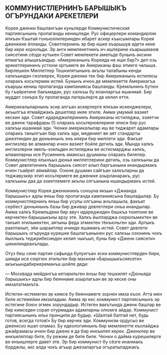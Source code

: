 ## КОММУНИСТЛЕРНИНЪ БАРЫШЫКЪ ОГЪРУНДАКИ АРЕКЕТЛЕРИ

Корея дженки башлангъан куньлерде Коммунистическая партиясынынъ пропаганды кенишледи.
Рус офицерлери командирлик япкъан Къытай гонъюллилеринден ибарет аскер къысымлары Корея дженкине ёлланды.
Советлернинъ эр бир ишке къарышув адети кене бир кере корюльди.
Эр анги мемлекетнинъ ич ишлерине къарышмаюв сиясетини сёзде кутькен Совет мемлекети амельде бунынъ аксини япмагъа алышкъандыр.
«Американынъ Кореяда не иши бар?» деп озь арекетлерининъ устюни ортьмеге ве Американы фаш этмеге чалыша.
Бирлешкен Миллетлер Тешкилятынынъ акълы талабыны кенди халкъындан гизлеерек, Корея дженки тек бир Американынъ истилясы оларакъ косьтермек истей.
Бунынъ ичюн де мемлекетте Америкагъа къаршы кениш пропаганда кампаниясы башланды.
Кремльнинъ бутюн бу гъайретине бакъмадан, рус халкъы бу яланларгъа ишанмай.
Бир муддет сонъра бу пропаганда лагерьлерге де келип етти.

Америкалыларнынъ эсир алгъан аскерлерге япкъан искенджелери, акъылгъа ятмайджакъ дешетлер икяе этиле.
Амма умумий вазиет кескин эди.
Совет идареджилерининъ Американы истиляджы, эзиетчи ве дженк тарафдары (!) оларакъ косьтерювлерине эписи бир рус халкъы ишанмай эди.
Чюнки америкалылар иш ве тиджарет адамлары оларакъ танылгъан бир халкъ эди, медениет ве аят стандарты джеэтинден де дюньянынъ энъ илери бир миллети эди.
Факъат инглизлер ве алманлар ичюн вазиет бойле дегиль эди.
Мында халкъ инглизлерни эвель-эзельден истиляджы ве истисмарджы халкъ, алманларны исе Русиенинъ амансыз душманы оларакъ билелер.
Коммунистлер ялынъыз дюнья миллетлерини дегиль, озь халкъыны да Совет девлетининъ барышыкъ сиясет алып баргъанына инандырмакъ ичюн гъайрет аямайлар.
Озюне душман сайгъан халкъларны да теджавузкяр этип косьтермеге ве дженкке азырланаракъ, рус халкъыны даа да эзиетлемеге акълы олгъанына ишандырмакъ истей.

Коммунистлер Корея дженкининъ сонъуна якъын «Джианда барышыкъ» адлы янъы бир пропаганда кампаниясына башладылар.
Бу коммунистлернинъ янъы бир усулы олгъаны анълашыла, факъат сербест дюньянынъ базы бир дживар девлетлери онъа инандылар.
Амма халкъ Кремльдеки бир авуч идареджиден башкъа тюипоне ве керчектен барышыкъны арзу эте.
Халкъ йылларджа сюрюльмектен ве такъип этильмектен, аятыны феда этмектен тёнъюльген эди.
Артыкъ раатланып, эйи шараитлер ичинде яшамакъ истей.
Совет девлети барышыкъ огърунда курешке башлагъанынен рус халкъы озюнинъ чокъ йыллыкъ теджрибесинден келип чыкъып, буны бир «Дженк сиясети» шекилиндеанълады.

Отуз беш сене партия сафында булунгъан эски коммунистлерден бири, шимди исе сюргюн этильген бир махкюм «Барышыкъсиясети» акъкъындабиркереманъа шойле деди:

— Москвада мейдангъа кетирильген янъы бир тешкилят «Дюньяда барышыкъ» адлы бир беяннаме азырлагъан ве эр кеске оны имзалатмакъта.

Истеген-истемеген эр кимсе бу беяннамеге зорнен имза къоя.
Атта мен биле истемейии имзаладым.
Амма эр кес коммунист партиясынынъ эр истегине боюн эгмек зорундадыр.
Истеген вакътында дженк башлар ве бир кимседен сорап отурмадан адамларны олюмге айдар.
Коммунист партиясынынъ ильк принципи де будыр.
«Шалтай балтай нет, будь готов, всегда готов!»
Бу бир керчек эди.
Коммунизм ордусыз ве дженксиз яшап оламаз.
Бу идеологиянынъ бир мемлекетте къолайджа джайрамасы ичюн бир дженк я да бир инкъиляп керек.
Дженклер ве инкъиляплар бите, бу режим де бите биле.
Чюнки о дайма курешилерге ве енъишлерге давет эте.
Эр бир коммунист бу сёзге инанмакъ борджлы, акс алда чокъ агъыр джезаларгъа огъратыладжакъ.
